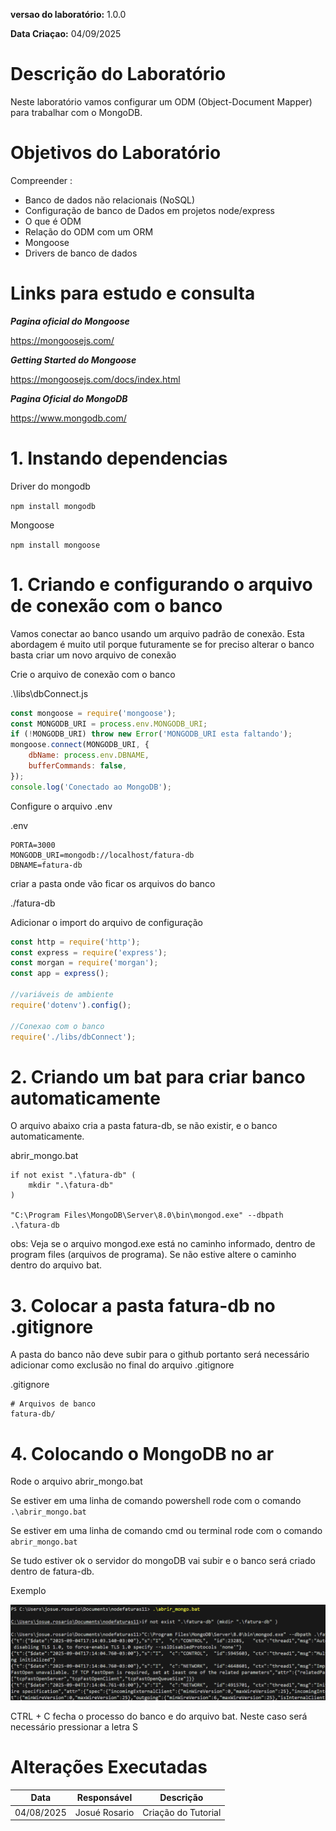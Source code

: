 **versao do laboratório:** 1.0.0

**Data Criaçao:** 04/09/2025

# Descrição do Laboratório

Neste laboratório vamos configurar um ODM (Object-Document Mapper) para trabalhar com o MongoDB.

# Objetivos do Laboratório

Compreender :

- Banco de dados não relacionais (NoSQL)
- Configuração de banco de Dados em projetos node/express
- O que é ODM
- Relação do ODM com um ORM
- Mongoose
- Drivers de banco de dados


# Links para estudo e consulta

**_Pagina oficial do Mongoose_**

https://mongoosejs.com/


**_Getting Started do Mongoose_**

https://mongoosejs.com/docs/index.html

**_Pagina Oficial do MongoDB_**

https://www.mongodb.com/

# 1. Instando dependencias

Driver do mongodb

`npm install mongodb`

Mongoose

`npm install mongoose` 

# 1. Criando e configurando o arquivo de conexão com o banco

Vamos conectar ao banco usando um arquivo padrão de conexão. Esta abordagem é muito util porque futuramente se for preciso alterar o banco basta criar um novo arquivo de conexão

Crie o arquivo de conexão com o banco

.\libs\dbConnect.js
```javascript
const mongoose = require('mongoose');
const MONGODB_URI = process.env.MONGODB_URI;
if (!MONGODB_URI) throw new Error('MONGODB_URI esta faltando');
mongoose.connect(MONGODB_URI, {
    dbName: process.env.DBNAME,
    bufferCommands: false,
});
console.log('Conectado ao MongoDB');
```

Configure o arquivo .env 

.env
```
PORTA=3000
MONGODB_URI=mongodb://localhost/fatura-db
DBNAME=fatura-db
```

criar a pasta onde vão ficar os arquivos do banco

./fatura-db

Adicionar o import do arquivo de configuração

```javascript
const http = require('http');
const express = require('express');
const morgan = require('morgan');
const app = express();

//variáveis de ambiente
require('dotenv').config();

//Conexao com o banco
require('./libs/dbConnect');
```

# 2. Criando um bat para criar banco automaticamente

O arquivo abaixo cria a pasta fatura-db, se não existir, e o banco automaticamente.

abrir_mongo.bat
```
if not exist ".\fatura-db" (
    mkdir ".\fatura-db"
)

"C:\Program Files\MongoDB\Server\8.0\bin\mongod.exe" --dbpath .\fatura-db
```

obs: Veja se o arquivo mongod.exe está no caminho informado, dentro de program files (arquivos de programa). Se não estive altere o caminho dentro do arquivo bat.

# 3. Colocar a pasta fatura-db no .gitignore

A pasta do banco não deve subir para o  github portanto será necessário adicionar como exclusão no final do arquivo .gitignore

.gitignore

```
# Arquivos de banco
fatura-db/
```

# 4. Colocando o MongoDB no ar

Rode o arquivo abrir_mongo.bat

Se estiver em uma linha de comando powershell rode com o comando `.\abrir_mongo.bat`

Se estiver em uma linha de comando cmd ou terminal rode com o comando `abrir_mongo.bat`

Se tudo estiver ok o servidor do mongoDB vai subir e o banco será criado dentro de fatura-db. 

Exemplo

![servidor mongoDB Rodando](./img/06-01-rodando-mongodb.png)

CTRL + C fecha o processo do banco e do arquivo bat. Neste caso será necessário pressionar a letra S 


# Alterações Executadas

| Data       | Responsável   | Descrição           |
| ---------- | ------------- | ------------------- |
| 04/08/2025 | Josué Rosario | Criação do Tutorial |

